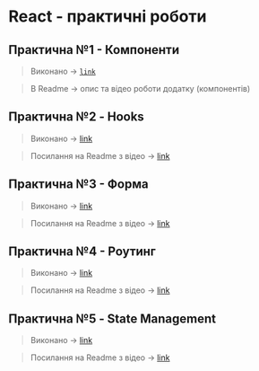 # React - практичні роботи
## Практична №1 - Компоненти 
> Виконано -> <code style="color : green">[link](https://github.com/koretskyiii/React/tree/main/lab1/piano)</code>

> В Readme -> опис та відео роботи додатку (компонентів)

## Практична №2 - Hooks 
> Виконано -> [link](https://github.com/koretskyiii/React/tree/main/lab2/lab2-hooks/src)

> Посилання на Readme з відео -> [link](https://github.com/koretskyiii/React/tree/542803061578ee876e76ed6bee7f540bef9cac26/lab2/lab2-hooks)

## Практична №3 - Форма
> Виконано -> [link](https://github.com/koretskyiii/React/blob/main/lab3/src/App.jsx)

> Посилання на Readme з відео -> [link](https://github.com/koretskyiii/React/blob/main/lab3/README.md)

## Практична №4 - Роутинг
> Виконано -> [link](https://github.com/koretskyiii/React/tree/main/lab4/src)

> Посилання на Readme з відео -> [link](https://github.com/koretskyiii/React/blob/main/lab4/README.md)

## Практична №5 - State Management
> Виконано -> [link](https://github.com/koretskyiii/React/tree/main/lab5)

> Посилання на Readme з відео -> [link](https://github.com/koretskyiii/React/blob/main/lab5/README.md)

